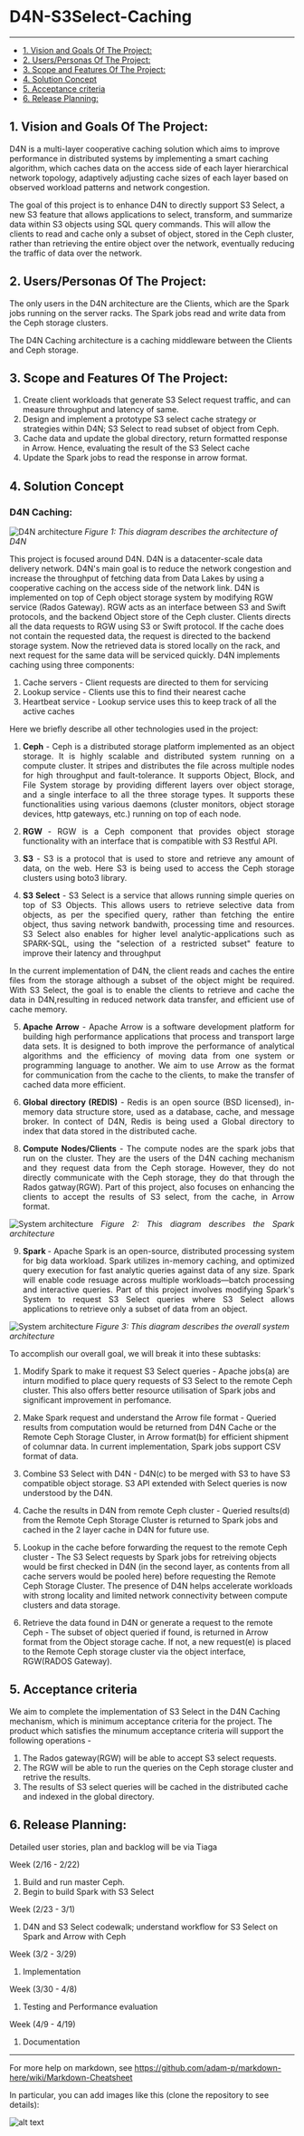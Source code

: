 <h1>D4N-S3Select-Caching
</h1>

** **

- [1. Vision and Goals Of The Project:](#1-vision-and-goals-of-the-project)
- [2. Users/Personas Of The Project:](#2-users-personas-of-the-project)
- [3. Scope and Features Of The Project:](#3-scope-and-features-of-the-project)
- [4. Solution Concept](#4-solution-concept)
- [5. Acceptance criteria](#5-acceptance-criteria)
- [6. Release Planning:](#6-release-planning)


## 1.   Vision and Goals Of The Project:

D4N is a multi-layer cooperative caching solution which aims to improve performance in distributed systems by implementing a smart caching algorithm, which caches data on the access side of each layer hierarchical network topology, adaptively adjusting cache sizes of each layer based on observed workload patterns and network congestion.

The goal of this project is to enhance D4N to directly support S3 Select, a new S3 feature that allows applications to select, transform, and summarize data within S3 objects using SQL query commands. This will allow the clients to read and cache only a subset of object, stored in the Ceph cluster, rather than retrieving the entire object over the network, eventually reducing the traffic of data over the network.

## 2. Users/Personas Of The Project:

The only users in the D4N architecture are the Clients, which are the Spark jobs running on the server racks. The Spark jobs read and write data from the Ceph storage clusters.

The D4N Caching architecture is a caching middleware between the Clients and Ceph storage. 
<!-- The Rados Gatway(RGW) is the object storage interface of Ceph and it is responsible for the communication between the clients and  ceph.  -->

## 3.   Scope and Features Of The Project:

1. Create client workloads that generate S3 Select request traffic, and can measure throughput and latency of same.
2. Design and implement a prototype S3 select cache strategy or strategies within D4N; S3 Select to read subset of object from Ceph.
3. Cache data and update the global directory, return formatted response in Arrow. Hence, evaluating the result of the S3 Select cache
4. Update the Spark jobs to read the response in arrow format.


## 4. Solution Concept
<!-- Some technical descp about D4N -->
### D4N Caching:

![D4N architecture](D4N_Architecture.png "D4N Architecture")
<i>Figure 1: This diagram describes the architecture of D4N </i>

This project is focused around D4N. D4N is a datacenter-scale data delivery network. D4N's main goal is to reduce the network congestion and increase the throughput of fetching data from Data Lakes by using a cooperative caching on the access side of the network link. D4N is implemented on top of Ceph object storage system by modifying RGW service (Rados Gateway). RGW acts as an interface between S3 and Swift protocols, and the backend Object store of the Ceph cluster. Clients directs all the data requests to RGW using S3 or Swift protocol. If the cache does not contain the requested data, the request is directed to the backend storage system. Now the retrieved data is stored locally on the rack, and next request for the same data will be serviced quickly. D4N implements caching using three components:
1. Cache servers - Client requests are directed to them for servicing
2. Lookup service - Clients use this to find their nearest cache
3. Heartbeat service - Lookup service uses this to keep track of all the active caches

<div style="text-align: justify">
Here we briefly describe all other technologies used in the project:

1. <b>Ceph</b> - Ceph is a distributed storage platform implemented as an object storage. It is highly scalable and distributed system running on a compute cluster. It stripes and distributes the file across multiple nodes for high throughput and fault-tolerance. It supports Object, Block, and File System storage by providing different layers over object storage, and a single interface to all the three storage types. It supports these functionalities using various daemons (cluster monitors, object storage devices, http gateways, etc.) running on top of each node.

2. <b> RGW </b> - RGW is a Ceph component that provides object storage functionality with an interface that is compatible with S3 Restful API. 

3. <b>S3</b> - S3 is a protocol that is used to store and retrieve any amount of data, on the web. Here S3 is being used to access the Ceph storage clusters using boto3 library.

4. <b>S3 Select</b> - S3 Select is a service that allows running simple queries on top of S3 Objects. This allows users to retrieve selective data from objects, as per the specified query, rather than fetching the entire object, thus saving network bandwith, processing time and resources. S3 Select also enables for higher level analytic-applications such as SPARK-SQL, using the "selection of a restricted subset" feature to improve their latency and throughput

In the current implementation of D4N, the client reads and caches the entire files from the storage although a subset of the object might be required.  With S3 Select, the goal is to enable the clients to retrieve and cache the data in D4N,resulting in reduced network data transfer, and efficient use of cache memory. 

5. <b>Apache Arrow</b> - Apache Arrow is a software development platform for building high performance applications that process and transport large data sets. It is designed to both improve the performance of analytical algorithms and the efficiency of moving data from one system or programming language to another. We aim to use Arrow as the format for communication from the cache to the clients, to make the transfer of cached data more efficient.

7. <b>Global directory (REDIS)</b> - 
Redis is an open source (BSD licensed), in-memory data structure store, used as a database, cache, and message broker. In contect of D4N, Redis is being used a Global directory to index that data stored in the distributed cache.
<!-- 6. Read Cache -->
8. <b>Compute Nodes/Clients</b> - The compute nodes are the spark jobs that run on the cluster. They are the users of the D4N caching mechanism and they request data from the Ceph storage. However, they do not directly communicate with the Ceph storage, they do that through the Rados gatway(RGW). Part of this project, also focuses on enhancing the clients to accept the results of S3 select, from the cache, in Arrow format.

![System architecture](Spark%20S3%20Select%20Pipeline.png "Spark - S3 Select Pipeline")
<i>Figure 2: This diagram describes the Spark architecture</i>

9. <b> Spark </b> -  Apache Spark is an open-source, distributed processing system for big data workload. Spark utilizes in-memory caching, and optimized query execution for fast analytic queries against data of any size. Spark will enable code resuage across multiple workloads—batch processing and interactive queries.
Part of this project involves modifying Spark's System to request S3 Select queries where S3 Select allows applications to retrieve only a subset of data from an object.  
</div>



<!-- System archictecture Diagram -->


<!-- System archictecture Diagram -->

![System architecture]( D4N%20Block%20Diagram.png "Overall system architecture")
<i>Figure 3: This diagram describes the overall system architecture</i>

To accomplish our overall goal, we will break it into these subtasks:
1. Modify Spark to make it request S3 Select queries - Apache jobs(a) are inturn modified to place query requests of S3 Select to the remote Ceph cluster. This also offers better resource utilisation of Spark jobs and significant improvement in perfomance.

2. Make Spark request and understand the Arrow file format - Queried results from computation would be returned from D4N Cache or the Remote Ceph Storage Cluster, in Arrow format(b) for efficient shipment of columnar data. In current implementation, Spark jobs support CSV format of data. 

3. Combine S3 Select with D4N - D4N(c) to be merged with S3 to have S3 compatible object storage. S3 API extended with Select queries is now understood by the D4N. 

4. Cache the results in D4N from remote Ceph cluster - Queried results(d) from the Remote Ceph Storage Cluster is returned to Spark jobs and cached in the 2 layer cache in D4N for future use. 

5. Lookup in the cache before forwarding the request to the remote Ceph cluster - The S3 Select requests by Spark jobs for retreiving objects would be first checked in D4N (in the second layer, as contents from all cache servers would be pooled here) before requesting the Remote Ceph Storage Cluster. The presence of D4N helps accelerate workloads with strong locality and limited network connectivity between compute clusters and data storage.

6. Retrieve the data found in D4N or generate a request to the remote Ceph - The subset of object queried if found, is returned in Arrow format from the Object storage cache. If not, a new request(e) is placed to the Remote Ceph storage cluster via the object interface, RGW(RADOS Gateway).  

## 5. Acceptance criteria

We aim to complete the implementation of S3 Select in the D4N Caching mechanism, which is minimum acceptance criteria for the project. The product which satisfies the minumum acceptance criteria will support the following operations -

1. The Rados gateway(RGW) will be able to accept S3 select requests.
2. The RGW will be able to run the queries on the Ceph storage cluster and retrive the results.
3. The results of S3 select queries will be cached in the distributed cache and indexed in the global directory.

## 6.  Release Planning:

Detailed user stories, plan and backlog will be via Tiaga 

Week (2/16 - 2/22) 
1. Build and run master Ceph. 
2. Begin to build Spark with S3 Select

Week (2/23 - 3/1)
1. D4N and S3 Select codewalk; understand workflow for S3 Select on Spark and Arrow with Ceph 

Week (3/2 - 3/29)
1. Implementation

Week (3/30 - 4/8)
1. Testing and Performance evaluation

Week  (4/9 - 4/19)
1. Documentation





** **


For more help on markdown, see
https://github.com/adam-p/markdown-here/wiki/Markdown-Cheatsheet

In particular, you can add images like this (clone the repository to see details):

![alt text](https://github.com/BU-NU-CLOUD-SP18/sample-project/raw/master/cloud.png "Hover text")



